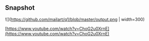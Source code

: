 	
## Snapshot
![](https://github.com/mailart/q1/blob/master/output.png | width=300)
        
[https://www.youtube.com/watch?v=ChoG2u0XrnE](https://www.youtube.com/watch?v=ChoG2u0XrnE)

